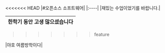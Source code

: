 <<<<<<< HEAD
|#오픈소스 소프트웨어|
|:----|
|재밌는 수업이었기를 바랍니다.|


|한학기 동안 고생 많으셨습니다|
|:------|
>>>>>>> feature

|야호 여름방학이다|
